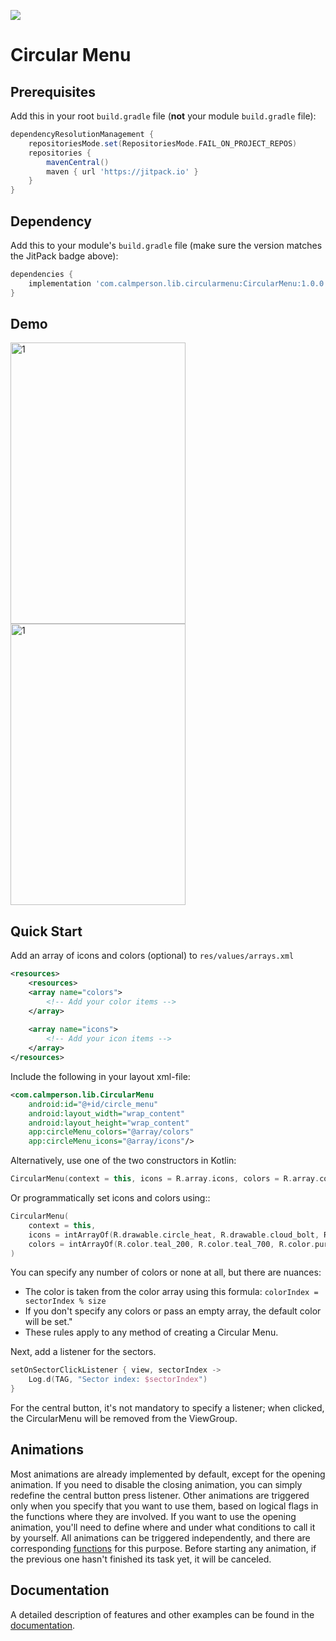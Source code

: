 [![](https://jitpack.io/v/ICalmPersonI/Android-CircularMenu.svg)](https://jitpack.io/#ICalmPersonI/Android-CircularMenu)
# Circular Menu

## Prerequisites

Add this in your root `build.gradle` file (**not** your module `build.gradle` file):

```gradle
dependencyResolutionManagement {
	repositoriesMode.set(RepositoriesMode.FAIL_ON_PROJECT_REPOS)
	repositories {
		mavenCentral()
		maven { url 'https://jitpack.io' }
	}
}
```

## Dependency

Add this to your module's `build.gradle` file (make sure the version matches the JitPack badge above):

```gradle
dependencies {
	implementation 'com.calmperson.lib.circularmenu:CircularMenu:1.0.0'
}
```

## Demo
<img src="https://github-production-user-asset-6210df.s3.amazonaws.com/87424785/293511227-2e29c1cd-4baa-4e6d-a979-5b88c21addc7.gif?X-Amz-Algorithm=AWS4-HMAC-SHA256&X-Amz-Credential=AKIAVCODYLSA53PQK4ZA%2F20231231%2Fus-east-1%2Fs3%2Faws4_request&X-Amz-Date=20231231T144804Z&X-Amz-Expires=300&X-Amz-Signature=a017db590991e1cf6215a6a9fd86296172f6d64fc7fdc2f0d696e6aad5f16c14&X-Amz-SignedHeaders=host&actor_id=87424785&key_id=0&repo_id=732457308" alt="1" width="280" height="450"><img src="https://github.com/ICalmPersonI/Android-CircularMenu/assets/87424785/47f87efa-1f00-4c9a-9b95-4921d05fc00f" alt="1" width="280" height="450">


## Quick Start

Add an array of icons and colors (optional) to ```res/values/arrays.xml```
```xml
<resources>
    <resources>
    <array name="colors">
        <!-- Add your color items -->
    </array>
    
    <array name="icons">
        <!-- Add your icon items -->
    </array>
</resources>
```

Include the following in your layout xml-file:
```xml
<com.calmperson.lib.CircularMenu
    android:id="@+id/circle_menu"
    android:layout_width="wrap_content"
    android:layout_height="wrap_content"
    app:circleMenu_colors="@array/colors"
    app:circleMenu_icons="@array/icons"/>
```

Alternatively, use one of the two constructors in Kotlin:
```kotlin
CircularMenu(context = this, icons = R.array.icons, colors = R.array.colors)
```

Or programmatically set icons and colors using::
```kotlin
CircularMenu(
    context = this,
    icons = intArrayOf(R.drawable.circle_heat, R.drawable.cloud_bolt, R.drawable.cloud_up_arrow),
    colors = intArrayOf(R.color.teal_200, R.color.teal_700, R.color.purple_500),         
)
```

You can specify any number of colors or none at all, but there are nuances:

- The color is taken from the color array using this formula: ```colorIndex = sectorIndex % size```
- If you don't specify any colors or pass an empty array, the default color will be set."
- These rules apply to any method of creating a Circular Menu.

Next, add a listener for the sectors.
```kotlin
setOnSectorClickListener { view, sectorIndex ->
	Log.d(TAG, "Sector index: $sectorIndex")        
}
```
For the central button, it's not mandatory to specify a listener; when clicked, the CircularMenu will be removed from the ViewGroup.

## Animations
Most animations are already implemented by default, except for the opening animation. If you need to disable the closing animation, you can simply redefine the central button press listener. Other animations are triggered only when you specify that you want to use them, based on logical flags in the functions where they are involved. If you want to use the opening animation, you'll need to define where and under what conditions to call it by yourself. All animations can be triggered independently, and there are corresponding [functions](https://github.com/ICalmPersonI/AndroidCircularMenu/blob/master/doc.md#animations) for this purpose. Before starting any animation, if the previous one hasn't finished its task yet, it will be canceled.

## Documentation
A detailed description of features and other examples can be found in the [documentation](https://github.com/ICalmPersonI/Android-CircularMenu/blob/master/doc.md).
